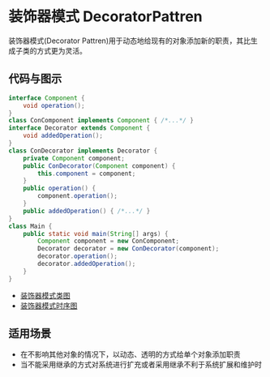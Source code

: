 # 装饰器模式 DecoratorPattren

装饰器模式(Decorator Pattren)用于动态地给现有的对象添加新的职责，其比生成子类的方式更为灵活。

## 代码与图示

``` java
interface Component {
    void operation();
}
class ConComponent implements Component { /*...*/ }
interface Decorator extends Component {
    void addedOperation();
}
class ConDecorator implements Decorator {
    private Component component;
    public ConDecorator(Component component) {
        this.component = component;
    }
    public operation() {
        component.operation();
    }
    public addedOperation() { /*...*/ }
}
class Main {
    public static void main(String[] args) {
        Component component = new ConComponent;
        Decorator decorator = new ConDecorator(component);
        decorator.operation();
        decorator.addedOperation();
    }
}
```

* [装饰器模式类图](./decorator-class.puml)
* [装饰器模式时序图](./decorator-timing.puml)

## 适用场景

* 在不影响其他对象的情况下，以动态、透明的方式给单个对象添加职责
* 当不能采用继承的方式对系统进行扩充或者采用继承不利于系统扩展和维护时
